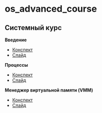 # os_advanced_course

## Системный курс

__Введение__
- [Конспект](https://github.com/aslastin/os_course/blob/master/adv/intro.md)
- [Слайд](https://github.com/aslastin/os_course/blob/master/slides/ос%20adv%20-%20лекция%201.pdf)

__Процессы__
- [Конспект](https://github.com/aslastin/os_course/blob/master/adv/processes.md)
- [Слайд](https://github.com/aslastin/os_course/blob/master/slides/ос%20adv%20-%20лекция%202.pdf)

__Менеджер виртуальной памяти (VMM)__
- [Конспект](https://github.com/aslastin/os_course/blob/master/adv/vmm.md)
- [Слайд](https://github.com/aslastin/os_course/blob/master/slides/ос%20adv%20-%20лекция%203.pdf)
